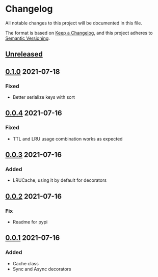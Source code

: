 # Changelog
All notable changes to this project will be documented in this file.

The format is based on [Keep a Changelog](https://keepachangelog.com/en/1.0.0/),
and this project adheres to [Semantic Versioning](https://semver.org/spec/v2.0.0.html).

## [Unreleased]

## [0.1.0] 2021-07-18
### Fixed
- Better serialize keys with sort

## [0.0.4] 2021-07-16
### Fixed
- TTL and LRU usage combination works as expected

## [0.0.3] 2021-07-16
### Added
- LRUCache, using it by default for decorators

## [0.0.2] 2021-07-16
### Fix
- Readme for pypi

## [0.0.1] 2021-07-16
### Added
- Cache class
- Sync and Async decorators

[Unreleased]: https://github.com/sonic182/onecache/compare/0.1.0..HEAD
[0.1.0]: https://github.com/sonic182/onecache/compare/0.0.4..0.1.0
[0.0.4]: https://github.com/sonic182/onecache/compare/0.0.3..0.0.4
[0.0.3]: https://github.com/sonic182/onecache/compare/0.0.2..0.0.3
[0.0.2]: https://github.com/sonic182/onecache/compare/0.0.1..0.0.2
[0.0.1]: https://github.com/sonic182/onecache/compare/814065637987644cc56a09028df955e001a2163b..0.0.1
